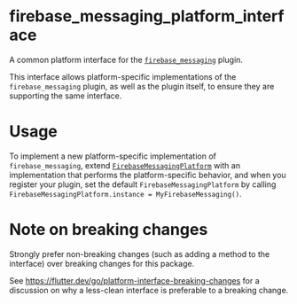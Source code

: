 # firebase_messaging_platform_interface

A common platform interface for the [`firebase_messaging`][1] plugin.

This interface allows platform-specific implementations of the `firebase_messaging`
plugin, as well as the plugin itself, to ensure they are supporting the
same interface.

# Usage

To implement a new platform-specific implementation of `firebase_messaging`, extend
[`FirebaseMessagingPlatform`][2] with an implementation that performs the
platform-specific behavior, and when you register your plugin, set the default
`FirebaseMessagingPlatform` by calling
`FirebaseMessagingPlatform.instance = MyFirebaseMessaging()`.

# Note on breaking changes

Strongly prefer non-breaking changes (such as adding a method to the interface)
over breaking changes for this package.

See https://flutter.dev/go/platform-interface-breaking-changes for a discussion
on why a less-clean interface is preferable to a breaking change.

[1]: ../firebase_messaging
[2]: lib/firebase_messaging_platform_interface.dart
